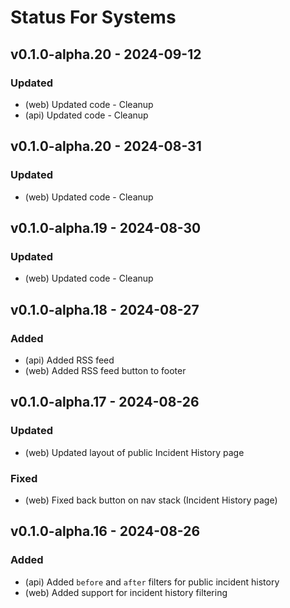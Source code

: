 # Status For Systems

## v0.1.0-alpha.20 - 2024-09-12
### Updated
- (web) Updated code - Cleanup
- (api) Updated code - Cleanup

## v0.1.0-alpha.20 - 2024-08-31
### Updated
- (web) Updated code - Cleanup

## v0.1.0-alpha.19 - 2024-08-30
### Updated
- (web) Updated code - Cleanup

## v0.1.0-alpha.18 - 2024-08-27
### Added
- (api) Added RSS feed
- (web) Added RSS feed button to footer
 
## v0.1.0-alpha.17 - 2024-08-26
### Updated
- (web) Updated layout of public Incident History page
### Fixed
- (web) Fixed back button on nav stack (Incident History page)

## v0.1.0-alpha.16 - 2024-08-26
### Added
- (api) Added `before` and `after` filters for public incident history
- (web) Added support for incident history filtering
